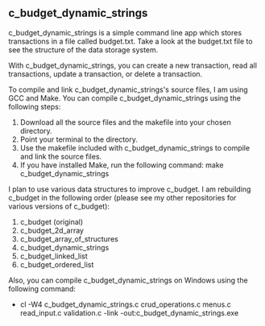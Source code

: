 ## c_budget_dynamic_strings

c_budget_dynamic_strings is a simple command line app which stores transactions in a file called budget.txt. Take a look at the budget.txt file to see the structure of the data storage system.

With c_budget_dynamic_strings, you can create a new transaction, read all transactions, update a transaction, or delete a transaction.

To compile and link c_budget_dynamic_strings's source files, I am using GCC and Make. You can compile c_budget_dynamic_strings using the following steps:

1. Download all the source files and the makefile into your chosen directory.
2. Point your terminal to the directory.
3. Use the makefile included with c_budget_dynamic_strings to compile and link the source files.
4. If you have installed Make, run the following command: make c_budget_dynamic_strings

I plan to use various data structures to improve c_budget. I am rebuilding c_budget in the following order (please see my other repositories for various versions of c_budget):

1. c_budget (original)
2. c_budget_2d_array
3. c_budget_array_of_structures
4. c_budget_dynamic_strings
5. c_budget_linked_list
6. c_budget_ordered_list

Also, you can compile c_budget_dynamic_strings on Windows using the following command:

- cl -W4 c_budget_dynamic_strings.c crud_operations.c menus.c read_input.c validation.c -link -out:c_budget_dynamic_strings.exe
